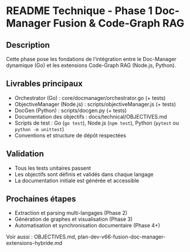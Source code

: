 # README Technique - Phase 1 Doc-Manager Fusion & Code-Graph RAG

## Description

Cette phase pose les fondations de l’intégration entre le Doc-Manager dynamique (Go) et les extensions Code-Graph RAG (Node.js, Python).

## Livrables principaux

- Orchestrator (Go) : core/docmanager/orchestrator.go (+ tests)
- ObjectiveManager (Node.js) : scripts/objectiveManager.js (+ tests)
- DocGen (Python) : scripts/docgen.py (+ tests)
- Documentation des objectifs : docs/technical/OBJECTIVES.md
- Scripts de test : Go (`go test`), Node.js (`npm test`), Python (`pytest` ou `python -m unittest`)
- Conventions et structure de dépôt respectées

## Validation

- Tous les tests unitaires passent
- Les objectifs sont définis et validés dans chaque langage
- La documentation initiale est générée et accessible

## Prochaines étapes

- Extraction et parsing multi-langages (Phase 2)
- Génération de graphes et visualisation (Phase 3)
- Automatisation et synchronisation documentaire (Phase 4+)

Voir aussi : OBJECTIVES.md, plan-dev-v66-fusion-doc-manager-extensions-hybride.md
